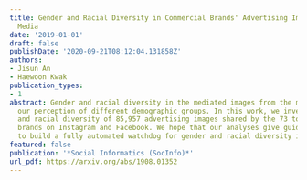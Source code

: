 ```yaml
---
title: Gender and Racial Diversity in Commercial Brands' Advertising Images on Social
  Media
date: '2019-01-01'
draft: false
publishDate: '2020-09-21T08:12:04.131858Z'
authors:
- Jisun An
- Haewoon Kwak
publication_types:
- 1
abstract: Gender and racial diversity in the mediated images from the media shape
  our perception of different demographic groups. In this work, we investigate gender
  and racial diversity of 85,957 advertising images shared by the 73 top international
  brands on Instagram and Facebook. We hope that our analyses give guidelines on how
  to build a fully automated watchdog for gender and racial diversity in online advertisements.
featured: false
publication: '*Social Informatics (SocInfo)*'
url_pdf: https://arxiv.org/abs/1908.01352
---
```



